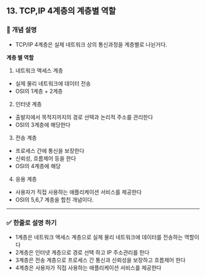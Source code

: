 ## 13. TCP,IP 4계층의 계층별 역할

### 🧠 개념 설명
- TCP/IP 4계층은 실제 네트워크 상의 통신과정을 계층별로 나뉜거다.

**계층 별 역할**
1. 네트워크 액세스 계층
- 실제 물리 네트워크에 데이터 전송
- OSI의 1계층 + 2계층

2. 인터넷 계층
- 출발지에서 목적지까지의 경로 선택과 논리적 주소를 관리한다
- OSI의 3계층에 해당한다

3. 전송 계층
- 프로세스 간에 통신을 보장한다
- 신뢰성, 흐름제어 등을 한다
- OSI의 4계층에 해당

4. 응용 계층
- 사용자가 직접 사용하는 애플리케이션 서비스를 제공한다
- OSI의 5,6,7 계층을 합친 개념이다.

---
### ✅ 한줄로 설명 하기
- 1계층은 네트워크 액세스 계층으로 실제 물리 네트워크에 데이터를 전송하는 역할이다
- 2계층은 인터넷 계층으로 경로 선택 하고 IP 주소관리를 한다
- 3계층은 전송 계층으로 프로세스 간 통신과 신뢰성을 보장하고 흐름제어 한다
- 4계층은 사용자가 직접 사용하는 애플리케이션 서비스를 제공한다
